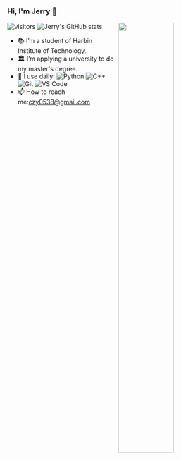 ### Hi, I'm Jerry 👋 
![visitors](https://visitor-badge.glitch.me/badge?page_id=czy0538.czy0538.README)
![Jerry's GitHub stats](https://github-readme-stats.vercel.app/api?username=czy0538&count_private=true&show_icons=true)
<img align="right" width="50%" src="https://github-readme-stats.vercel.app/api?username=czy0538j&show_icons=true">

- 📚 I’m a student of Harbin Institute of Technology.
- 🏛 I’m applying a university to do my master's degree.
- 🚀 I use daily:
![Python](https://img.shields.io/badge/-Python-8fcfd1?style=plastic&logo=Python)
![C++](https://img.shields.io/badge/-C%2B%2B-orange)
![Git](https://img.shields.io/badge/-Git-black?style=plastic&logo=git)
![VS Code](https://img.shields.io/badge/-VS%20Code-007ACC?style=plastic&logo=visual-studio-code)
- 📫 How to reach me:czy0538@gmail.com
